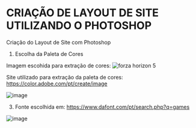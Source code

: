 # CRIAÇÃO DE LAYOUT DE SITE UTILIZANDO O PHOTOSHOP
Criação do Layout de Site com Photoshop

1) Escolha da Paleta de Cores

Imagem escohida para extração de cores:
![forza horizon 5](https://user-images.githubusercontent.com/53703505/138690278-25ccb1e1-4028-48ba-a5de-263d1339b856.png)

Site utilizado para extração da paleta de cores:
https://color.adobe.com/pt/create/image

![image](https://user-images.githubusercontent.com/53703505/138690400-6460f643-71f0-435a-b39b-d9248ac175cc.png)


3) Fonte escolhida em: https://www.dafont.com/pt/search.php?q=games

![image](https://user-images.githubusercontent.com/53703505/138690502-ae1a04ce-834f-4f40-ba26-8542d73a6758.png)



